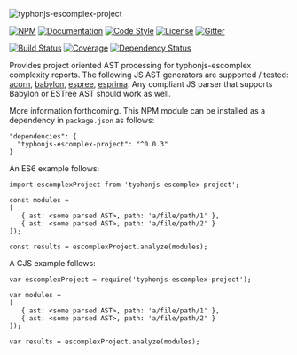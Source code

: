 ![typhonjs-escomplex-project](https://i.imgur.com/bU71qsX.png)

[![NPM](https://img.shields.io/npm/v/typhonjs-escomplex-project.svg?label=npm)](https://www.npmjs.com/package/typhonjs-escomplex-project)
[![Documentation](http://docs.typhonjs.io/typhonjs-node-escomplex/typhonjs-escomplex-project/badge.svg)](http://docs.typhonjs.io/typhonjs-node-escomplex/typhonjs-escomplex-project/)
[![Code Style](https://img.shields.io/badge/code%20style-allman-yellowgreen.svg?style=flat)](https://en.wikipedia.org/wiki/Indent_style#Allman_style)
[![License](https://img.shields.io/badge/license-MPLv2-yellowgreen.svg?style=flat)](https://github.com/typhonjs-node-escomplex/typhonjs-escomplex-project/blob/master/LICENSE)
[![Gitter](https://img.shields.io/gitter/room/typhonjs/TyphonJS.svg)](https://gitter.im/typhonjs/TyphonJS)

[![Build Status](https://travis-ci.org/typhonjs-node-escomplex/typhonjs-escomplex-project.svg?branch=master)](https://travis-ci.org/typhonjs-node-escomplex/typhonjs-escomplex-project)
[![Coverage](https://img.shields.io/codecov/c/github/typhonjs-node-escomplex/typhonjs-escomplex-project.svg)](https://codecov.io/github/typhonjs-node-escomplex/typhonjs-escomplex-project)
[![Dependency Status](https://www.versioneye.com/user/projects/575de44d7757a00041b3b906/badge.svg?style=flat)](https://www.versioneye.com/user/projects/575de44d7757a00041b3b906)

Provides project oriented AST processing for typhonjs-escomplex complexity reports. The following JS AST generators are supported / tested: [acorn](https://www.npmjs.com/package/acorn), [babylon](https://www.npmjs.com/package/babylon), [espree](https://www.npmjs.com/package/espree), [esprima](https://www.npmjs.com/package/esprima). Any compliant JS parser that supports Babylon or ESTree AST should work as well.

More information forthcoming. This NPM module can be installed as a dependency in `package.json` as follows:
```
"dependencies": {
  "typhonjs-escomplex-project": "^0.0.3"
}
```

An ES6 example follows:
```
import escomplexProject from 'typhonjs-escomplex-project';

const modules =
[
   { ast: <some parsed AST>, path: 'a/file/path/1' },
   { ast: <some parsed AST>, path: 'a/file/path/2' }
]);

const results = escomplexProject.analyze(modules);
```


A CJS example follows:
```
var escomplexProject = require('typhonjs-escomplex-project');

var modules =
[
   { ast: <some parsed AST>, path: 'a/file/path/1' },
   { ast: <some parsed AST>, path: 'a/file/path/2' }
]);

var results = escomplexProject.analyze(modules);
```
